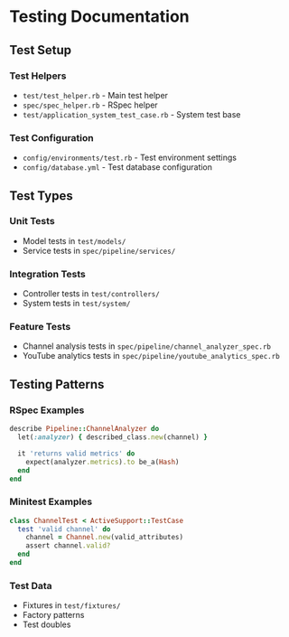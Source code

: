 # Testing Documentation

## Test Setup

### Test Helpers
- `test/test_helper.rb` - Main test helper
- `spec/spec_helper.rb` - RSpec helper
- `test/application_system_test_case.rb` - System test base

### Test Configuration
- `config/environments/test.rb` - Test environment settings
- `config/database.yml` - Test database configuration

## Test Types

### Unit Tests
- Model tests in `test/models/`
- Service tests in `spec/pipeline/services/`

### Integration Tests
- Controller tests in `test/controllers/`
- System tests in `test/system/`

### Feature Tests
- Channel analysis tests in `spec/pipeline/channel_analyzer_spec.rb`
- YouTube analytics tests in `spec/pipeline/youtube_analytics_spec.rb`

## Testing Patterns

### RSpec Examples
```ruby
describe Pipeline::ChannelAnalyzer do
  let(:analyzer) { described_class.new(channel) }

  it 'returns valid metrics' do
    expect(analyzer.metrics).to be_a(Hash)
  end
end
```

### Minitest Examples
```ruby
class ChannelTest < ActiveSupport::TestCase
  test 'valid channel' do
    channel = Channel.new(valid_attributes)
    assert channel.valid?
  end
end
```

### Test Data
- Fixtures in `test/fixtures/`
- Factory patterns
- Test doubles